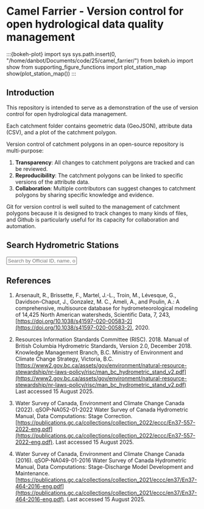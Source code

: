 # Camel Farrier - Version control for open hydrological data quality management

:::{bokeh-plot}
import sys
sys.path.insert(0, "/home/danbot/Documents/code/25/camel_farrier/")
from bokeh.io import show
from supporting_figure_functions import plot_station_map
show(plot_station_map())
:::

## Introduction

This repository is intended to serve as a demonstration of the use of version control for open hydrological data management.

Each catchment folder contains geometric data (GeoJSON), attribute data (CSV), and a plot of the catchment polygon.

Version control of catchment polygons in an open-source repository is multi-purpose:
1.  **Transparency**: All changes to catchment polygons are tracked and can be reviewed.
2.  **Reproducibility**: The catchment polygons can be linked to specific versions of the attribute data.
3.  **Collaboration**: Multiple contributors can suggest changes to catchment polygons by sharing specific knowledge and evidence.

Git for version control is well suited to the management of catchment polygons because it is designed to track changes to many kinds of files,
and Github is particularly useful for its capacity for collaboration and automation.

## Search Hydrometric Stations


<div class="search-container">
    <input type="text" id="stationSearch" placeholder="Search by Official ID, name, or source..." onkeyup="filterStations()">
    <div id="searchResults" class="search-results"></div>
</div>


<script>
// Station data for search
const stations = [
  {id: "05JA005", name: "WOOD RIVER NEAR MCCORD", folder: "station_pages/stations/05JA005.html"},
  {id: "07OA001", name: "SOUSA CREEK NEAR HIGH LEVEL", folder: "station_pages/stations/07OA001.html"},
  {id: "01DR001", name: "SOUTH RIVER AT ST. ANDREWS", folder: "station_pages/stations/01DR001.html"},
  {id: "05DF006", name: "WHITEMUD CREEK NEAR ELLERSLIE", folder: "station_pages/stations/05DF006.html"},
  {id: "05JA006", name: "SIX MILE CREEK NEAR GLENTWORTH", folder: "station_pages/stations/05JA006.html"},
  {id: "08NE074", name: "SALMO RIVER NEAR SALMO", folder: "station_pages/stations/08NE074.html"},
  {id: "02EC009", name: "HOLLAND RIVER EAST BRANCH AT HOLLAND LANDING", folder: "station_pages/stations/02EC009.html"},
  {id: "08NM240", name: "TWO FORTY CREEK NEAR PENTICTON", folder: "station_pages/stations/08NM240.html"},
  {id: "10KB001", name: "CARCAJOU RIVER BELOW IMPERIAL RIVER", folder: "station_pages/stations/10KB001.html"},
  {id: "08HF013", name: "SIMPSON CREEK NEAR KOPRINO HARBOUR", folder: "station_pages/stations/08HF013.html"},
  {id: "02CG003", name: "BLUE JAY CREEK NEAR TEHKUMMAH", folder: "station_pages/stations/02CG003.html"},
  {id: "06DA002", name: "COCHRANE RIVER NEAR BROCHET", folder: "station_pages/stations/06DA002.html"},
  {id: "08AB001", name: "ALSEK RIVER ABOVE BATES RIVER", folder: "station_pages/stations/08AB001.html"},
  {id: "02FB014", name: "BIGHEAD RIVER NEAR STRATHAVON", folder: "station_pages/stations/02FB014.html"},
  {id: "05GA008", name: "SOUNDING CREEK NEAR OYEN", folder: "station_pages/stations/05GA008.html"},
  {id: "08NN019", name: "TRAPPING CREEK NEAR THE MOUTH", folder: "station_pages/stations/08NN019.html"},
  {id: "10AA005", name: "BIG CREEK AT KM 1084.8 ALASKA HIGHWAY", folder: "station_pages/stations/10AA005.html"},
  {id: "06BD001", name: "HAULTAIN RIVER ABOVE NORBERT RIVER", folder: "station_pages/stations/06BD001.html"},
  {id: "02YE001", name: "GREAVETT BROOK ABOVE PORTLAND CREEK POND", folder: "station_pages/stations/02YE001.html"},
  {id: "05ME009", name: "SCISSOR CREEK NEAR MCAULEY", folder: "station_pages/stations/05ME009.html"},
];</script>

## References

1. Arsenault, R., Brissette, F., Martel, J.-L., Troin, M., Lévesque, G., Davidson-Chaput, J., Gonzalez, M. C., Ameli, A., and Poulin, A.: A comprehensive, multisource database for hydrometeorological modeling of 14,425 North American watersheds, Scientific Data, 7, 243, [https://doi.org/10.1038/s41597-020-00583-2](https://doi.org/10.1038/s41597-020-00583-2), 2020.

2. Resources Information Standards Committee (RISC). 2018. Manual of British Columbia Hydrometric Standards, Version 2.0, December 2018. Knowledge Management Branch, B.C. Ministry of Environment and Climate Change Strategy, Victoria, B.C. [https://www2.gov.bc.ca/assets/gov/environment/natural-resource-stewardship/nr-laws-policy/risc/man_bc_hydrometric_stand_v2.pdf](https://www2.gov.bc.ca/assets/gov/environment/natural-resource-stewardship/nr-laws-policy/risc/man_bc_hydrometric_stand_v2.pdf) Last accessed 15 August 2025.

3. Water Survey of Canada, Environment and Climate Change Canada (2022). qSOP-NA052-01-2022
Water Survey of Canada Hydrometric Manual, Data Computations: Stage Correction. [https://publications.gc.ca/collections/collection_2022/eccc/En37-557-2022-eng.pdf](https://publications.gc.ca/collections/collection_2022/eccc/En37-557-2022-eng.pdf). Last accessed 15 August 2025.

4. Water Survey of Canada, Environment and Climate Change Canada (2016). qSOP-NA049-01-2016
Water Survey of Canada Hydrometric Manual, Data Computations: Stage-Discharge Model Development and Maintenance. [https://publications.gc.ca/collections/collection_2021/eccc/en37/En37-464-2016-eng.pdf](https://publications.gc.ca/collections/collection_2021/eccc/en37/En37-464-2016-eng.pdf). Last accessed 15 August 2025.
